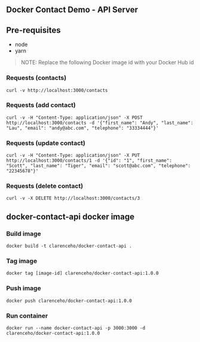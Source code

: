 Docker Contact Demo - API Server
--------------------------------

## Pre-requisites
* node
* yarn

> NOTE: Replace the following Docker image id with your Docker Hub id


### Requests (contacts)
    curl -v http://localhost:3000/contacts

### Requests (add contact)
    curl -v -H "Content-Type: application/json" -X POST http://localhost:3000/contacts -d '{"first_name": "Andy", "last_name": "Lau", "email": "andy@abc.com", "telephone": "33334444"}'

### Requests (update contact)
    curl -v -H "Content-Type: application/json" -X PUT http://localhost:3000/contacts/1 -d '{"id": "1", "first_name": "Scott", "last_name": "Tiger", "email": "scott@abc.com", "telephone": "22345678"}'

### Requests (delete contact)
    curl -v -X DELETE http://localhost:3000/contacts/3


## docker-contact-api docker image

### Build image
    docker build -t clarenceho/docker-contact-api .
    
### Tag image
    docker tag [image-id] clarenceho/docker-contact-api:1.0.0

### Push image
    docker push clarenceho/docker-contact-api:1.0.0

### Run container
    docker run --name docker-contact-api -p 3000:3000 -d clarenceho/docker-contact-api:1.0.0
